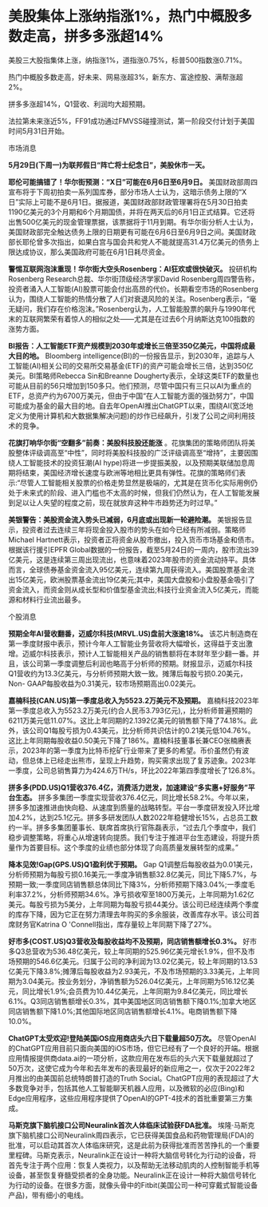 # 美股集体上涨纳指涨1%，热门中概股多数走高，拼多多涨超14%

美股三大股指集体上涨，纳指涨1%，道指涨0.75%，标普500指数涨0.71%。

热门中概股多数走高，好未来、网易涨超3%，新东方、富途控股、满帮涨超2%。

拼多多涨超14%，Q1营收、利润均大超预期。

法拉第未来涨近5%，FF91成功通过FMVSS碰撞测试，第一阶段交付计划于美国时间5月31日开始。

市场消息

**5月29日(下周一)为联邦假日“阵亡将⼠纪念⽇”，美股休市一天。**

**耶伦可能搞错了！华尔街预测：“X日”可能在6月6日至6月9日。**
美国财政部周四宣布将于下周初拍卖一系列国库券，部分市场人士认为，这暗示债务上限的“X日”实际上可能不是6月1日。据报道，美国财政部财政管理署将在5月30日拍卖1190亿美元的3个月期和6个月期国债，并将在两天后的6月1日正式结算。它还将出售500亿美元的现金管理票据，该票据将于11月到期。有华尔街分析人士认为，美国财政部完全触达债务上限的日期更有可能在6月6日至6月9日之间。美国财政部长耶伦曾多次指出，如果白宫与国会共和党人不能就提高31.4万亿美元的债务上限达成协议，那么美国政府可能在6月1日耗尽资金。

**警惕互联网泡沫重现！华尔街大空头Rosenberg：AI狂欢或很快破灭。** 投研机构Rosenberg
Research总裁、华尔街顶级经济学家David
Rosenberg周四警告称，投资者涌入人工智能(AI)股票可能会付出高昂的代价。长期看空市场的Rosenberg认为，围绕人工智能的热情分散了人们对衰退风险的关注。Rosenberg表示，“毫无疑问，我们存在价格泡沫。”Rosenberg认为，人工智能股票的飙升与1990年代末的互联网繁荣有着惊人的相似之处——尤其是在过去6个月纳斯达克100指数的涨势方面。

**BI报告：人工智能ETF资产规模到2030年或增长三倍至350亿美元，中国将成最大目的地。** Bloomberg
intelligence(BI)的一份报告显示，到2030年，追踪与人工智能(AI)相关公司的交易所交易基金(ETF)的资产可能会增长三倍，达到350亿美元。BI策略师Rebecca
Sin和Breanne
Dougherty表示，全球这类ETF的数量也可能从目前的56只增加到150多只。他们预测，尽管中国只有三只以AI为重点的ETF，总资产约为6700万美元，但由于中国“在人工智能方面的强劲努力”，中国可能成为基金的最大目的地。自去年OpenAI推出ChatGPT以来，围绕AI(宽泛地定义为使用计算机和大数据集解决问题)的炒作已经飙升，引发了公司之间利用技术的竞争。

**花旗打响华尔街“空翻多”前奏：美股科技股还能涨**
。花旗集团的策略师团队将美股整体评级调高至“中性”，同时将美股科技股的广泛评级调高至“增持”，主要因围绕人工智能技术的投资狂潮(AI
hype)将进一步提振美股，以及预期美联储加息周期将结束，美国经济增长速度与欧洲等地相比更具有弹性。花旗的策略师们表示:“尽管人工智能相关股票的价格走势显然是极端的，尤其是在货币化实际用例仍处于未来式的阶段、进入门槛也不太高的时候，但我们仍然认为，在人工智能发展到足以让人失望的程度之前，现在就放弃这种牛市趋势还为时过早。”

**美银警告：美股资金流入势头已减弱，6月底或出现新一轮避险潮。**
美银报告显示，投资者过去连续三年将现金投入股市的势头在如今已经有所减弱。策略师Michael
Hartnett表示，投资者正将资金从股市撤出，投入货币市场基金和债市。根据该行援引EPFR
Global数据的一份报告，截至5月24日的一周内，股市流出39亿美元，这是连续第三周出现流出，也意味着2023年股市的资金流动持平。具体而言，全球债券基金资金流入95亿美元，连续第九周获得流入。美国股票基金流出15亿美元，欧洲股票基金流出19亿美元;其中，美国大盘股和小盘股基金吸引了资金流入，而资金则从成长型和价值型基金流出;科技行业资金流入5亿美元，而能源和材料行业流出最多。

个股消息

**预期全年AI营收翻番，迈威尔科技(MRVL.US)盘前大涨逾18%。**
该芯片制造商在第一季度财报中表示，预计今年人工智能业务营收将大幅增长，这得益于支出激增。迈威尔科技表示，预计人工智能相关产品的销售额将在本财年至少翻一番。并且，该公司第一季度调整后利润也略高于分析师的预期。财报显示，迈威尔科技Q1营收约为13.3亿美元，与分析师预期大致一致。摊薄后每股亏损0.20美元，Non-
GAAP每股收益为0.31美元，较市场预期高出0.02美元。

**嘉楠科技(CAN.US)第一季度总收入为5523.2万美元不及预期。**
嘉楠科技2023年第一季度总收入为5523.2万美元(约合人民币3.793亿元),，比分析师普遍预期的6211万美元低11.07%。这比上年同期的2.1392亿美元的销售额下降了74.18%。此外，该公司Q1每股亏损为0.43美元，比分析师共识估计的0.21美元低104.76%。这比上年同期每股收益0.50美元下降了186%。嘉楠科技董事长兼CEO张楠赓表示，2023年的第一季度为比特币挖矿行业带来了更多的希望。币价虽然仍有波动，但总体上已经走出熊市，呈现上升趋势，购买需求出现了复苏迹象。2023年一季度，公司总销售算力为424.6万TH/s，环比2022年第四季度增长了126.8%。

**拼多多(PDD.US)Q1营收376.4亿，消费活力迸发，加速建设“多实惠+好服务”平台生态。**
拼多多集团一季度实现营收376.4亿元，同比增长58.2%。今年以来，拼多多加速推进由快向稳、从速度到质量的战略转型。平台一季度研发投入环比增加4.2%，达到25.1亿元。拼多多研发团队人数2022年稳健增长15%，占总员工数约一半。拼多多集团董事长、联席首席执行官陈磊表示，“过去几个季度中，我们稳步调整策略，将重心从增速转向提质。我们专注于推进平台生态建设，将提升质量作为首要目标。这个季度的业绩也部分体现了向高质量发展转型的成果。”

**降本见效!Gap(GPS.US)Q1盈利优于预期。** Gap
Q1调整后每股收益为0.01美元，分析师预期为每股亏损0.16美元;一季度净销售额32.8亿美元，同比下降5.7%，与预期一致;一季度同店销售额总体同比下降3%，分析师预期下降3.04%;一季度毛利率37.2%，分析师预期34.6%。净亏损收窄至1800万美元，上年同期为1.62亿美元。每股亏损为5美分，上年同期为每股亏损44美分。该公司已经连续两个季度的库存下降，因为它正在努力清理去年购买的多余服装，改善库存水平。该公司首席财务官Katrina
O 'Connell指出，库存量较上年同期下降了27%。

**好市多(COST.US)Q3营收及每股收益均不及预期，同店销售额增长0.3%。**
好市多Q3总营收为536.48亿美元，较上年同期的525.96亿美元增长1.9%，但不及市场预期的546.6亿美元。归属于公司的净利润为13.02亿美元，较上年同期的13.53亿美元下降3.8%;摊薄后每股收益为2.93美元，不及市场预期的3.33美元，上年同期为3.04美元。按业务划分，净销售额为526.04亿美元，上年同期为516.12亿美元，同比增长1.9%;会员费为10.44亿美元，上年同期为9.84亿美元，同比增长6.1%。Q3同店销售额增长0.3%，其中美国地区同店销售额下降0.1%;加拿大地区同店销售额下降1.0%;其他国际地区同店销售额增长4.1%。电商销售额下降10.0%。

**ChatGPT太受欢迎!登陆美国iOS应用商店头六日下载量超50万次。**
尽管OpenAI的ChatGPT应用目前只面向美国的iOS市场，但它已经有了一个良好的开端。根据应用情报提供商data.ai的一项分析，这款应用在发布后的头六天下载量就超过了50万次，这使它成为今年和去年发布的表现最好的新应用之一，仅次于2022年2月推出的由美国前总统特朗普打造的Truth
Social。ChatGPT应用的表现超过了大多数竞争对手，包括其他人工智能聊天机器人应用，以及微软的必应(Bing)和Edge应用程序，这些应用程序提供了OpenAI的GPT-4技术的首批重要第三方集成。

**马斯克旗下脑机接口公司Neuralink首次人体临床试验获FDA批准。**
埃隆·马斯克旗下脑机接口公司Neuralink周四表示，它已获得美国食品和药物管理局(FDA)的批准，可以启动其首次人体临床研究，这是此前为获得批准而苦苦挣扎的一个重要里程碑。马斯克表示，Neuralink正在设计一种将大脑信号转化为行动的设备，将首先专注于两个应用：恢复人类视力，以及帮助无法移动肌肉的人控制智能手机等设备，甚至恢复脊髓受损者的全身功能。Neuralink正在设计一种将大脑信号转化为行动的设备。在很多方面，就像头骨中的Fitbit(美国公司一种可穿戴式智能设备产品)，带有细小的电线。

